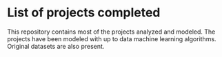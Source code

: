 # List of projects completed
This repository contains most of the projects analyzed and modeled.
The projects have been modeled with up to data machine learning algorithms.
Original datasets are also present.

